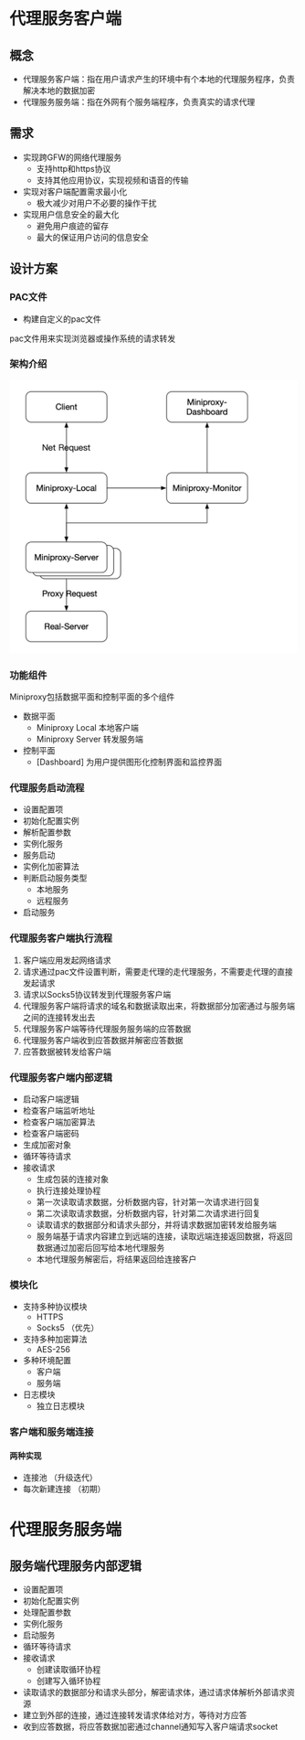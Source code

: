 
# 代理服务客户端
## 概念
- 代理服务客户端：指在用户请求产生的环境中有个本地的代理服务程序，负责解决本地的数据加密
- 代理服务服务端：指在外网有个服务端程序，负责真实的请求代理


## 需求
- 实现跨GFW的网络代理服务
  - 支持http和https协议
  - 支持其他应用协议，实现视频和语音的传输
- 实现对客户端配置需求最小化
  - 极大减少对用户不必要的操作干扰
- 实现用户信息安全的最大化
  - 避免用户痕迹的留存
  - 最大的保证用户访问的信息安全


## 设计方案
### PAC文件

* 构建自定义的pac文件

pac文件用来实现浏览器或操作系统的请求转发

### 架构介绍
![Miniproxy架构](../images/miniproxy-arch.jpg)
 
### 功能组件
Miniproxy包括数据平面和控制平面的多个组件
- 数据平面
    - Miniproxy Local 本地客户端
    - Miniproxy Server 转发服务端
- 控制平面
    - [Dashboard] 为用户提供图形化控制界面和监控界面

### 代理服务启动流程
- 设置配置项
- 初始化配置实例
- 解析配置参数
- 实例化服务
- 服务启动
- 实例化加密算法
- 判断启动服务类型
  - 本地服务
  - 远程服务
- 启动服务



### 代理服务客户端执行流程
1. 客户端应用发起网络请求
2. 请求通过pac文件设置判断，需要走代理的走代理服务，不需要走代理的直接发起请求
3. 请求以Socks5协议转发到代理服务客户端
4. 代理服务客户端将请求的域名和数据读取出来，将数据部分加密通过与服务端之间的连接转发出去
5. 代理服务客户端等待代理服务服务端的应答数据
6. 代理服务客户端收到应答数据并解密应答数据
7. 应答数据被转发给客户端


### 代理服务客户端内部逻辑
- 启动客户端逻辑
- 检查客户端监听地址
- 检查客户端加密算法
- 检查客户端密码
- 生成加密对象
- 循环等待请求
- 接收请求
  - 生成包装的连接对象
  - 执行连接处理协程
  - 第一次读取请求数据，分析数据内容，针对第一次请求进行回复
  - 第二次读取请求数据，分析数据内容，针对第二次请求进行回复
  - 读取请求的数据部分和请求头部分，并将请求数据加密转发给服务端
  - 服务端基于请求内容建立到远端的连接，读取远端连接返回数据，将返回数据通过加密后回写给本地代理服务
  - 本地代理服务解密后，将结果返回给连接客户


### 模块化
  - 支持多种协议模块
    - HTTPS
    - Socks5 （优先）
  - 支持多种加密算法
    - AES-256
  - 多种环境配置
    - 客户端
    - 服务端
  - 日志模块
    - 独立日志模块


### 客户端和服务端连接
#### 两种实现
- 连接池    （升级迭代）
- 每次新建连接 （初期）


# 代理服务服务端

## 服务端代理服务内部逻辑 
- 设置配置项
- 初始化配置实例
- 处理配置参数
- 实例化服务
- 启动服务
- 循环等待请求
- 接收请求
  - 创建读取循环协程
  - 创建写入循环协程
- 读取请求的数据部分和请求头部分，解密请求体，通过请求体解析外部请求资源
- 建立到外部的连接，通过连接转发请求体给对方，等待对方应答
- 收到应答数据，将应答数据加密通过channel通知写入客户端请求socket


